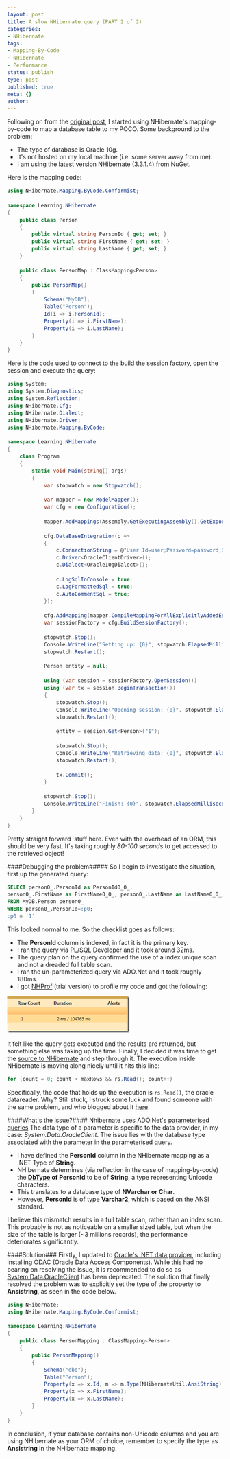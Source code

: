 ```yaml
---
layout: post
title: A slow NHibernate query (PART 2 of 2)
categories:
- NHibernate
tags:
- Mapping-By-Code
- NHibernate
- Performance
status: publish
type: post
published: true
meta: {}
author: 
---
```

Following on from the [original post](/posts/a-slow-nhibernate-query-part-1-of-2/ "original post"), I started using
NHibernate's mapping-by-code to map a database table to my POCO. Some background to the problem:

- The type of database is Oracle 10g.
- It's not hosted on my local machine (i.e. some server away from me).
- I am using the latest version NHibernate (3.3.1.4) from NuGet.

Here is the mapping code:

```csharp
using NHibernate.Mapping.ByCode.Conformist;

namespace Learning.NHibernate
{
    public class Person
    {
        public virtual string PersonId { get; set; }
        public virtual string FirstName { get; set; }
        public virtual string LastName { get; set; }
    }

    public class PersonMap : ClassMapping<Person>
    {
        public PersonMap()
        {
            Schema("MyDB");
            Table("Person");
            Id(i => i.PersonId);
            Property(i => i.FirstName);
            Property(i => i.LastName);
        }
    }
}
```

Here is the code used to connect to the build the session factory, open the session and execute the query:

```csharp
using System;
using System.Diagnostics;
using System.Reflection;
using NHibernate.Cfg;
using NHibernate.Dialect;
using NHibernate.Driver;
using NHibernate.Mapping.ByCode;

namespace Learning.NHibernate
{
    class Program
    {
        static void Main(string[] args)
        {
            var stopwatch = new Stopwatch();

            var mapper = new ModelMapper();
            var cfg = new Configuration();

            mapper.AddMappings(Assembly.GetExecutingAssembly().GetExportedTypes());

            cfg.DataBaseIntegration(c =>
            {
                c.ConnectionString = @"User Id=user;Password=password;Data Source=MyDB;";
                c.Driver<OracleClientDriver>();
                c.Dialect<Oracle10gDialect>();

                c.LogSqlInConsole = true;
                c.LogFormattedSql = true;
                c.AutoCommentSql = true;
            });

            cfg.AddMapping(mapper.CompileMappingForAllExplicitlyAddedEntities());
            var sessionFactory = cfg.BuildSessionFactory();

            stopwatch.Stop();
            Console.WriteLine("Setting up: {0}", stopwatch.ElapsedMilliseconds);
            stopwatch.Restart();

            Person entity = null;

            using (var session = sessionFactory.OpenSession())
            using (var tx = session.BeginTransaction())
            {
                stopwatch.Stop();
                Console.WriteLine("Opening session: {0}", stopwatch.ElapsedMilliseconds);
                stopwatch.Restart();

                entity = session.Get<Person>("1");

                stopwatch.Stop();
                Console.WriteLine("Retrieving data: {0}", stopwatch.ElapsedMilliseconds);
                stopwatch.Restart();

                tx.Commit();
            }

            stopwatch.Stop();
            Console.WriteLine("Finish: {0}", stopwatch.ElapsedMilliseconds);           
        }
    }
}
```

Pretty straight forward&nbsp; stuff here. Even with the overhead of an ORM, this should be very fast. It's taking
roughly *80-100 seconds* to get accessed to the retrieved object!

####Debugging the problem#####
So I begin to investigate the situation, first up the generated query:

```sql
SELECT person0_.PersonId as PersonId0_0_, 
person0_.FirstName as FirstName0_0_, person0_.LastName as LastName0_0_,  
FROM MyDB.Person person0_
WHERE person0_.PersonId=:p0;
:p0 = '1' 
```

This looked normal to me. So the checklist goes as follows:

+ The **PersonId** column is indexed, in fact it is the primary key.
+ I ran the query via PL/SQL Developer and it took around 32ms.
+ The query plan on the query confirmed the use of a index unique scan and not a dreaded full table scan.
+ I ran the un-parameterized query via ADO.Net and it took roughly 180ms.
+ I got [NHProf](http://nhprof.com/ "NHProf") (trial version) to profile my code and got the following:

<div class="centered">
    <img src="/images/nhprof.png"  alt="Profiling results" />
</div>

It felt like the query gets executed and the results are returned, but something else was taking up the time. Finally,
I decided it was time to get the [source to NHibernate](https://github.com/nhibernate/nhibernate-core "source to NHibernate")
and step through it. The execution inside NHibernate is moving along nicely until it hits this line:

```csharp
for (count = 0; count < maxRows && rs.Read(); count++)   
```

Specifically, the code that holds up the execution is `rs.Read()`, the oracle datareader. Why? Still stuck, I struck
some luck and found someone with the same problem, and who blogged about it [here](http://www.gitshah.com/2009/10/issue-with-systemdataoracleclient-and.html)

####What's the issue?####
Nhibernate uses ADO.Net's [parameterised queries](http://msdn.microsoft.com/en-us/library/yy6y35y8.aspx "parameterised queries")
The data type of a parameter is specific to the data provider, in my case: *System.Data.OracleClient*. The issue lies
with the database type associated with the parameter in the parameterised query.

+ I have defined the **PersonId** column in the NHibernate mapping as a .NET Type of **String**.
+ NHibernate determines (via reflection in the case of mapping-by-code) the **[DbType](http://msdn.microsoft.com/en-us/library/system.data.dbtype.aspx "DbType") of PersonId**
  to be of **String**, a type representing Unicode characters.
+ This translates to a database type of **NVarchar or Char**.
+ However, **PersonId** is of type **Varchar2**, which is based on the ANSI standard.

I believe this mismatch results in a full table scan, rather than an index scan. This probably is not as noticeable on
a smaller sized table, but when the size of the table is larger (~3 millions records), the performance deteriorates
significantly.

####Solution###
Firstly, I updated to [Oracle's .NET data provider](http://www.oracle.com/technetwork/topics/dotnet/index-085163.html "Oracle's .NET data provider"),
including installing [ODAC](http://www.oracle.com/technetwork/developer-tools/visual-studio/downloads/index.html "Oracle Data Access Components")
(Oracle Data Access Components). While this had no bearing on resolving the issue, it is recommended to do so as
[System.Data.OracleClient](http://msdn.microsoft.com/en-us/library/system.data.oracleclient.aspx "System.Data.OracleClient")
has been deprecated. The solution that finally resolved the problem was to explicitly set the type of the property to
**Ansistring**, as seen in the code below.

```csharp
using NHibernate;
using NHibernate.Mapping.ByCode.Conformist;

namespace Learning.NHibernate
{
    public class PersonMapping : ClassMapping<Person>
    {
        public PersonMapping()
        {
            Schema("dbo");
            Table("Person");
            Property(x => x.Id, m => m.Type(NHibernateUtil.AnsiString));
            Property(x => x.FirstName);
            Property(x => x.LastName);
        }
    }
}
```

In conclusion, if your database contains non-Unicode columns and you are using NHibernate as your ORM of choice,
remember to specify the type as **Ansistring** in the NHibernate mapping.

